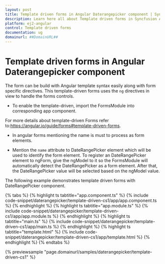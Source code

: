 ```yaml
---
layout: post
title: Template driven forms in Angular Daterangepicker component | Syncfusion
description: Learn here all about Template driven forms in Syncfusion Angular Daterangepicker component of Syncfusion Essential JS 2 and more.
platform: ej2-angular
control: Template driven forms 
documentation: ug
domainurl: ##DomainURL##
---
```


# Template driven forms in Angular Daterangepicker component

The form can be build with Angular template syntax easily along with form specific directives.
This template-driven forms uses the `ng` directives in view to handle the forms controls.

* To enable the template-driven,  import the FormsModule into corresponding app component.

For more details about template-driven Forms refer to:<https://angular.io/guide/forms#template-driven-forms>.

* In angular forms mentioning the name is must to process as form elements.

* Mention the `name` attribute to DateRangePicker element which will be used to identify the form element. To register an DateRangePicker element to ngForm,  give the ngModel  to it so the FormsModule will  automatically detect the DateRangePicker as a form element.
After that, the DateRangePicker value will be selected based on the ngModel value.

The following example  demonstrates template driven forms with DateRangePicker component.

{% tabs %}
{% highlight ts tabtitle="app.component.ts" %}
{% include code-snippet/daterangepicker/template-driven-cs1/app/app.component.ts %}
{% endhighlight %}
{% highlight ts tabtitle="app.module.ts" %}
{% include code-snippet/daterangepicker/template-driven-cs1/app/app.module.ts %}
{% endhighlight %}
{% highlight ts tabtitle="main.ts" %}
{% include code-snippet/daterangepicker/template-driven-cs1/app/main.ts %}
{% endhighlight %}
{% highlight ts tabtitle="template.html" %}
{% include code-snippet/daterangepicker/template-driven-cs1/app/template.html %}
{% endhighlight %}
{% endtabs %}
  
{% previewsample "page.domainurl/samples/daterangepicker/template-driven-cs1" %}